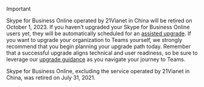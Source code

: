 > [!IMPORTANT]
> Skype for Business Online operated by 21Vianet in China will be retired on October 1, 2023. If you haven't upgraded your Skype for Business Online users yet, they will be automatically scheduled for an [assisted upgrade](/microsoftteams/upgrade-assisted). If you want to upgrade your organization to Teams yourself, we strongly recommend that you begin planning your upgrade path today. Remember that a successful upgrade aligns technical and user readiness, so be sure to leverage our [upgrade guidance](/microsoftteams/upgrade-start-here) as you navigate your journey to Teams.
>
> Skype for Business Online, excluding the service operated by 21Vianet in China, was retired on July 31, 2021.
